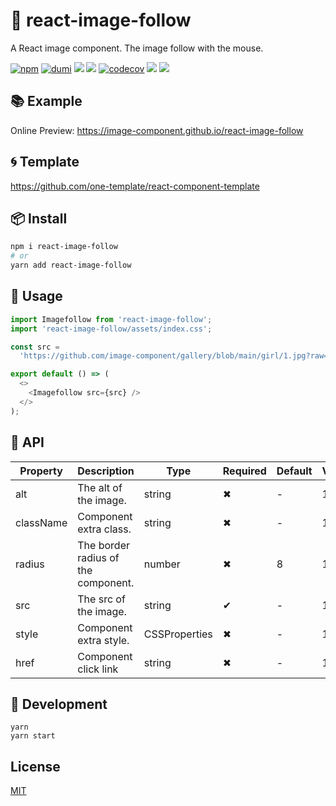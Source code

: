 # 🌈 react-image-follow

A React image component. The image follow with the mouse.

[![npm](https://img.shields.io/npm/v/react-image-follow?style=flat-square&color=orange)](https://www.npmjs.com/package/react-image-follow) [![dumi](https://img.shields.io/badge/docs%20by-dumi-blue?style=flat-square)](https://github.com/umijs/dumi) ![](https://github.com/image-component/react-image-follow/workflows/CI/badge.svg) ![](https://img.shields.io/github/last-commit/image-component/react-image-follow/main?color=%23722ed1&style=flat-square) [![codecov](https://codecov.io/gh/image-component/react-image-follow/branch/main/graph/badge.svg?token=PYD7S8BHOB)](https://codecov.io/gh/image-component/react-image-follow) ![](https://img.shields.io/npm/dt/react-image-follow?color=%23eb2f96&style=flat-square) ![](https://img.shields.io/npm/l/react-image-follow?style=flat-square&color=red)

## 📚 Example

Online Preview: https://image-component.github.io/react-image-follow

## 🌀 Template

https://github.com/one-template/react-component-template

## 📦 Install

```bash
npm i react-image-follow
# or
yarn add react-image-follow
```

## 🎉 Usage

```js
import Imagefollow from 'react-image-follow';
import 'react-image-follow/assets/index.css';

const src =
  'https://github.com/image-component/gallery/blob/main/girl/1.jpg?raw=true';

export default () => (
  <>
    <Imagefollow src={src} />
  </>
);
```

## 📔 API

| Property  | Description                         | Type          | Required | Default | Version |
| --------- | ----------------------------------- | ------------- | -------- | ------- | ------- |
| alt       | The alt of the image.               | string        | ✖        | -       | 1.0.0   |
| className | Component extra class.              | string        | ✖        | -       | 1.0.0   |
| radius    | The border radius of the component. | number        | ✖        | 8       | 1.0.0   |
| src       | The src of the image.               | string        | ✔        | -       | 1.0.0   |
| style     | Component extra style.              | CSSProperties | ✖        | -       | 1.0.0   |
| href      | Component click link                | string        | ✖        | -       | 1.0.0   |

## 🔨 Development

```
yarn
yarn start
```

## License

[MIT](https://github.com/image-component/react-image-follow/blob/main/LICENSE)
